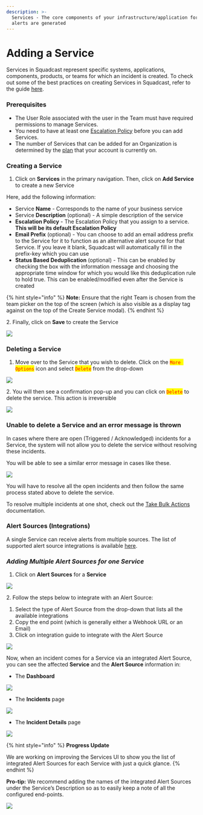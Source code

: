 ```yaml
---
description: >-
  Services - The core components of your infrastructure/application for which
  alerts are generated
---
```


# Adding a Service

Services in Squadcast represent specific systems, applications, components, products, or teams for which an incident is created. To check out some of the best practices on creating Services in Squadcast, refer to the guide [here](https://www.squadcast.com/blog/how-to-configure-services-in-squadcast-best-practices-to-reduce-mttr).

### Prerequisites <a href="#prerequisites" id="prerequisites"></a>

* The User Role associated with the user in the Team must have required permissions to manage Services.
* You need to have at least one [Escalation Policy](../escalation-policies/create-and-manage-escalation-policies.md) before you can add Services.
* The number of Services that can be added for an Organization is determined by the [plan](https://squadcast.com/pricing) that your account is currently on.

### Creating a Service <a href="#creating-a-service" id="creating-a-service"></a>

1. Click on **Services** in the primary navigation. Then, click on **Add Service** to create a new Service

Here, add the following information:

* Service **Name** - Corresponds to the name of your business service
* Service **Description** (optional) - A simple description of the service
* **Escalation Policy** - The Escalation Policy that you assign to a service. **This will be its default Escalation Policy**
* **Email Prefix** (optional) - You can choose to add an email address prefix to the Service for it to function as an alternative alert source for that Service. If you leave it blank, Squadcast will automatically fill in the prefix-key which you can use
* **Status Based Deduplication** (optional) - This can be enabled by checking the box with the information message and choosing the appropriate time window for which you would like this deduplication rule to hold true. This can be enabled/modified even after the Service is created

{% hint style="info" %}
**Note:** Ensure that the right Team is chosen from the team picker on the top of the screen (which is also visible as a display tag against on the top of the Create Service modal).
{% endhint %}

2\. Finally, click on **Save** to create the Service

![](../.gitbook/assets/adding\_a\_service\_1.png)

### Deleting a Service <a href="#deleting-a-service" id="deleting-a-service"></a>

1. Move over to the Service that you wish to delete. Click on the <mark style="color:red;">`More Options`</mark> icon and select <mark style="color:red;">`Delete`</mark> from the drop-down

![](../.gitbook/assets/adding\_a\_service\_3.png)

2\. You will then see a confirmation pop-up and you can click on <mark style="color:red;">`Delete`</mark> to delete the service. This action is irreversible

![](../.gitbook/assets/adding\_a\_service\_4.png)

### **Unable to delete a Service and an error message is thrown**

In cases where there are open (Triggered / Acknowledged) incidents for a Service, the system will not allow you to delete the service without resolving these incidents.

You will be able to see a similar error message in cases like these.

![](../.gitbook/assets/deleting\_service\_4.png)

You will have to resolve all the open incidents and then follow the same process stated above to delete the service.

To resolve multiple incidents at one shot, check out the [Take Bulk Actions](../dashboards/take-bulk-actions.md) documentation.

### Alert Sources (Integrations) <a href="#alert-sources-integrations" id="alert-sources-integrations"></a>

A single Service can receive alerts from multiple sources. The list of supported alert source integrations is available [here](https://www.squadcast.com/integrations).

### _**Adding Multiple Alert Sources for one Service**_

1. Click on **Alert Sources** for a **Service**

![](../.gitbook/assets/adding\_a\_service\_5.png)

2\. Follow the steps below to integrate with an Alert Source:

1. Select the type of Alert Source from the drop-down that lists all the available integrations
2. Copy the end point (which is generally either a Webhook URL or an Email)
3. Click on integration guide to integrate with the Alert Source

![](../.gitbook/assets/adding\_a\_service\_6.png)

Now, when an incident comes for a Service via an integrated Alert Source, you can see the affected **Service** and the **Alert Source** information in:

* The **Dashboard**

![](<../.gitbook/assets/adding\_a\_service\_7 (1).png>)

* The **Incidents** page

![](../.gitbook/assets/adding\_a\_service\_8.png)

* The **Incident Details** page

![](../.gitbook/assets/adding\_a\_service\_9.png)

{% hint style="info" %}
**Progress Update**

We are working on improving the Services UI to show you the list of integrated Alert Sources for each Service with just a quick glance.
{% endhint %}

**Pro-tip:** We recommend adding the names of the integrated Alert Sources under the Service’s Description so as to easily keep a note of all the configured end-points.

![](../.gitbook/assets/adding\_a\_service\_10.png)
